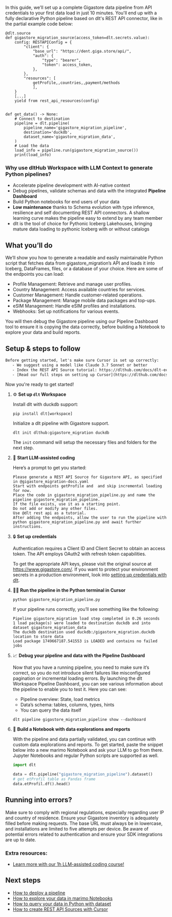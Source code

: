 In this guide, we'll set up a complete Gigastore data pipeline from API credentials to your first data load in just 10 minutes. You'll end up with a fully declarative Python pipeline based on dlt's REST API connector, like in the partial example code below:

```python-outcome
@dlt.source
def gigastore_migration_source(access_token=dlt.secrets.value):
    config: RESTAPIConfig = {
        "client": {
            "base_url": "https://dent.giga.store/api/",
            "auth": {
                "type": "bearer",
                "token": access_token,
            },
        },
        "resources": [
            getProfile,,countries,,payment/methods
            ],
    }
    [...]
    yield from rest_api_resources(config)


def get_data() -> None:
    # Connect to destination
    pipeline = dlt.pipeline(
        pipeline_name='gigastore_migration_pipeline',
        destination='duckdb',
        dataset_name='gigastore_migration_data', 
    )
    # Load the data
    load_info = pipeline.run(gigastore_migration_source())
    print(load_info) 
```

### Why use dltHub Workspace with LLM Context to generate Python pipelines?

- Accelerate pipeline development with AI-native context
- Debug pipelines, validate schemas and data with the integrated **Pipeline Dashboard**
- Build Python notebooks for end users of your data
- **Low maintenance** thanks to Schema evolution with type inference, resilience and self documenting REST API connectors. A shallow learning curve makes the pipeline easy to extend by any team member
- dlt is the tool of choice for Pythonic Iceberg Lakehouses, bringing mature data loading to pythonic Iceberg with or without catalogs

## What you’ll do

We’ll show you how to generate a readable and easily maintainable Python script that fetches data from gigastore_migration’s API and loads it into Iceberg, DataFrames, files, or a database of your choice. Here are some of the endpoints you can load:

- Profile Management: Retrieve and manage user profiles.
- Country Management: Access available countries for services.
- Customer Management: Handle customer-related operations.
- Package Management: Manage mobile data packages and top-ups.
- eSIM Management: Handle eSIM profiles and installations.
- Webhooks: Set up notifications for various events.

You will then debug the Gigastore pipeline using our Pipeline Dashboard tool to ensure it is copying the data correctly, before building a Notebook to explore your data and build reports.

## Setup & steps to follow

```default
Before getting started, let's make sure Cursor is set up correctly:
   - We suggest using a model like Claude 3.7 Sonnet or better
   - Index the REST API Source tutorial: https://dlthub.com/docs/dlt-ecosystem/verified-sources/rest_api/ and add it to context as **@dlt rest api**
   - [Read our full steps on setting up Cursor](https://dlthub.com/docs/dlt-ecosystem/llm-tooling/cursor-restapi#23-configuring-cursor-with-documentation)
```

Now you're ready to get started!

1. ⚙️ **Set up `dlt` Workspace**
    
    Install dlt with duckdb support:
    ```shell
    pip install dlt[workspace]
    ```

    Initialize a dlt pipeline with Gigastore support.
    ```shell
    dlt init dlthub:gigastore_migration duckdb
    ```

    The `init` command will setup the necessary files and folders for the next step.
    
2. 🤠 **Start LLM-assisted coding**
    
    Here’s a prompt to get you started:
    
    ```prompt
    Please generate a REST API Source for Gigastore API, as specified in @gigastore_migration-docs.yaml 
    Start with endpoints getProfile and  and skip incremental loading for now. 
    Place the code in gigastore_migration_pipeline.py and name the pipeline gigastore_migration_pipeline. 
    If the file exists, use it as a starting point. 
    Do not add or modify any other files. 
    Use @dlt rest api as a tutorial. 
    After adding the endpoints, allow the user to run the pipeline with python gigastore_migration_pipeline.py and await further instructions.
    ```

    
3. 🔒 **Set up credentials** 
    
    Authentication requires a Client ID and Client Secret to obtain an access token. The API employs OAuth2 with refresh token capabilities.
    
    To get the appropriate API keys, please visit the original source at https://www.gigastore.com/.
    If you want to protect your environment secrets in a production environment, look into [setting up credentials with dlt](https://dlthub.com/docs/walkthroughs/add_credentials).
    
4. 🏃‍♀️ **Run the pipeline in the Python terminal in Cursor**
    
    ```shell
    python gigastore_migration_pipeline.py
    ```
    
    If your pipeline runs correctly, you’ll see something like the following:
    
    ```shell
    Pipeline gigastore_migration load step completed in 0.26 seconds
    1 load package(s) were loaded to destination duckdb and into dataset gigastore_migration_data
    The duckdb destination used duckdb:/gigastore_migration.duckdb location to store data
    Load package 1749667187.541553 is LOADED and contains no failed jobs
    ```
    
5. 📈 **Debug your pipeline and data with the Pipeline Dashboard**

    Now that you have a running pipeline, you need to make sure it’s correct, so you do not introduce silent failures like misconfigured pagination or incremental loading errors. By launching the dlt Workspace Pipeline Dashboard, you can see various information about the pipeline to enable you to test it. Here you can see:
    - Pipeline overview: State, load metrics
    - Data’s schema: tables, columns, types, hints
    - You can query the data itself
    
    ```shell
    dlt pipeline gigastore_migration_pipeline show --dashboard
    ```
    
6. 🐍 **Build a Notebook with data explorations and reports**

    With the pipeline and data partially validated, you can continue with custom data explorations and reports. To get started, paste the snippet below into a new marimo Notebook and ask your LLM to go from there. Jupyter Notebooks and regular Python scripts are supported as well.

    
    ```python
    import dlt

   data = dlt.pipeline("gigastore_migration_pipeline").dataset()
   # get etProfil table as Pandas frame
   data.etProfil.df().head()
    ```

## Running into errors?

Make sure to comply with regional regulations, especially regarding user IP and country of residence. Ensure your Gigastore inventory is adequately filled before making requests. The base URL must always be in lowercase, and installations are limited to five attempts per device. Be aware of potential errors related to authentication and ensure your SDK integrations are up to date.

### Extra resources:

- [Learn more with our 1h LLM-assisted coding course!](https://www.youtube.com/watch?v=GGid70rnJuM)

## Next steps

- [How to deploy a pipeline](https://dlthub.com/docs/walkthroughs/deploy-a-pipeline)
- [How to explore your data in marimo Notebooks](https://dlthub.com/docs/general-usage/dataset-access/marimo)
- [How to query your data in Python with dataset](https://dlthub.com/docs/general-usage/dataset-access/dataset)
- [How to create REST API Sources with Cursor](https://dlthub.com/docs/dlt-ecosystem/llm-tooling/cursor-restapi)